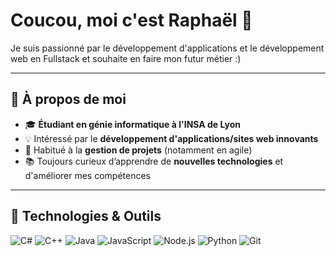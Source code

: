 # Coucou, moi c'est **Raphaël** 👋

Je suis passionné par le développement d'applications et le développement web en Fullstack et souhaite en faire mon futur métier :)

---

## 🚀 À propos de moi

- 🎓 **Étudiant en génie informatique à l'INSA de Lyon**
- 💡 Intéressé par le **développement d'applications/sites web innovants**
- 🎯 Habitué à la **gestion de projets** (notamment en agile)
- 📚 Toujours curieux d’apprendre de **nouvelles technologies** et d'améliorer mes compétences

---

## 🔧 Technologies & Outils

![C#](https://img.shields.io/badge/C%23-239120?logo=csharp&logoColor=white&style=flat-square)
![C++](https://img.shields.io/badge/C++-00599C?logo=cplusplus&logoColor=white&style=flat-square)
![Java](https://img.shields.io/badge/Java-007396?logo=java&logoColor=white&style=flat-square)
![JavaScript](https://img.shields.io/badge/JavaScript-F7DF1E?logo=javascript&logoColor=black&style=flat-square)
![Node.js](https://img.shields.io/badge/Node.js-339933?logo=node.js&logoColor=white&style=flat-square)
![Python](https://img.shields.io/badge/Python-3776AB?logo=python&logoColor=white&style=flat-square)
![Git](https://img.shields.io/badge/Git-F05032?logo=git&logoColor=white&style=flat-square)

<!--
**RaphaelSimar/raphaelsimar** is a ✨ _special_ ✨ repository because its `README.md` (this file) appears on your GitHub profile.

Here are some ideas to get you started:

- 🔭 I’m currently working on ...
- 🌱 I’m currently learning ...
- 👯 I’m looking to collaborate on ...
- 🤔 I’m looking for help with ...
- 💬 Ask me about ...
- 📫 How to reach me: ...
- 😄 Pronouns: ...
- ⚡ Fun fact: ...
-->
